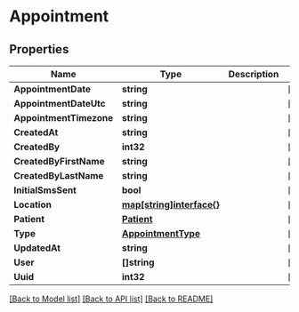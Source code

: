 # Appointment

## Properties

Name | Type | Description | Notes
------------ | ------------- | ------------- | -------------
**AppointmentDate** | **string** |  | [optional] 
**AppointmentDateUtc** | **string** |  | [optional] 
**AppointmentTimezone** | **string** |  | [optional] 
**CreatedAt** | **string** |  | [optional] 
**CreatedBy** | **int32** |  | [optional] 
**CreatedByFirstName** | **string** |  | [optional] 
**CreatedByLastName** | **string** |  | [optional] 
**InitialSmsSent** | **bool** |  | [optional] 
**Location** | [**map[string]interface{}**](.md) |  | [optional] 
**Patient** | [**Patient**](Patient.md) |  | [optional] 
**Type** | [**AppointmentType**](AppointmentType.md) |  | [optional] 
**UpdatedAt** | **string** |  | [optional] 
**User** | **[]string** |  | [optional] 
**Uuid** | **int32** |  | [optional] 

[[Back to Model list]](../README.md#documentation-for-models) [[Back to API list]](../README.md#documentation-for-api-endpoints) [[Back to README]](../README.md)



